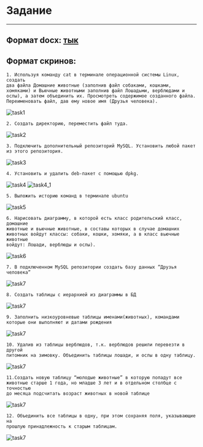 # Задание
---
## Формат docx: [тык](https://docs.google.com/document/d/1SMsQTTh7lGL3HBdf4EaQ6RG1h4BKwRIg74updCqZlg8/edit?usp=sharing)
## Формат скринов: 
    1. Используя команду cat в терминале операционной системы Linux, создать
    два файла Домашние животные (заполнив файл собаками, кошками,
    хомяками) и Вьючные животными заполнив файл Лошадьми, верблюдами и
    ослы), а затем объединить их. Просмотреть содержимое созданного файла.
    Переименовать файл, дав ему новое имя (Друзья человека).
![task1](screens/1.jpg)

    2. Создать директорию, переместить файл туда.
![task2](screens/2.jpg)

    3. Подключить дополнительный репозиторий MySQL. Установить любой пакет
    из этого репозитория.
![task3](screens/3.jpg)

    4. Установить и удалить deb-пакет с помощью dpkg.
![task4](screens/4.jpg)
![task4_1](screens/4_1.jpg)

    5. Выложить историю команд в терминале ubuntu
![task5](screens/5.jpg)

    6. Нарисовать диаграмму, в которой есть класс родительский класс, домашние
    животные и вьючные животные, в составы которых в случае домашних
    животных войдут классы: собаки, кошки, хомяки, а в класс вьючные животные
    войдут: Лошади, верблюды и ослы).
![task6](screens/6.jpg)

    7. В подключенном MySQL репозитории создать базу данных “Друзья
    человека”
![task7](screens/7.jpg)

    8. Создать таблицы с иерархией из диаграммы в БД
![task7](screens/8.jpg)

    9. Заполнить низкоуровневые таблицы именами(животных), командами
    которые они выполняют и датами рождения
![task7](screens/9.jpg)

    10. Удалив из таблицы верблюдов, т.к. верблюдов решили перевезти в другой
    питомник на зимовку. Объединить таблицы лошади, и ослы в одну таблицу.
![task7](screens/10.jpg)

    11.Создать новую таблицу “молодые животные” в которую попадут все
    животные старше 1 года, но младше 3 лет и в отдельном столбце с точностью
    до месяца подсчитать возраст животных в новой таблице
![task7](screens/11.jpg)

    12. Объединить все таблицы в одну, при этом сохраняя поля, указывающие на
    прошлую принадлежность к старым таблицам.
![task7](screens/12.jpg)